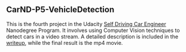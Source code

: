 ## CarND-P5-VehicleDetection

This is the fourth project in the Udacity [Self Driving Car Engineer](https://www.udacity.com/course/self-driving-car-engineer-nanodegree--nd013) Nanodegree Program. It involves using Computer Vision techniques to detect cars in a video stream. A detailed description is included in the [writeup](https://github.com/hidooki/CarND-P5-VehicleDetection/blob/master/writeup.md), while the final result is the mp4 movie.
